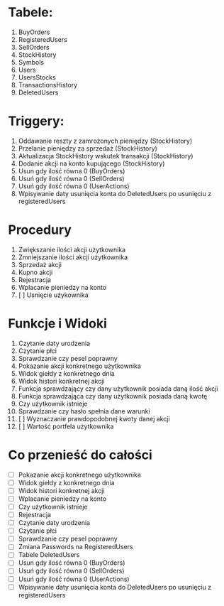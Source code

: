 # Tabele:
1. BuyOrders
2. RegisteredUsers
3. SellOrders
4. StockHistory
5. Symbols
6. Users
7. UsersStocks
8. TransactionsHistory
9. DeletedUsers

# Triggery:
1. Oddawanie reszty z zamrożonych pieniędzy (StockHistory)
2. Przelanie pieniędzy za sprzedaż (StockHistory)
3. Aktualizacja StockHistory wskutek transakcji (StockHistory)
4. Dodanie akcji na konto kupującego (StockHistory)
5. Usun gdy ilość równa 0 (BuyOrders)
6. Usuń gdy ilość równa 0 (SellOrders)
7. Usuń gdy ilość równa 0 (UserActions)
8. Wpisywanie daty usunięcia konta do DeletedUsers po usunięciu z registeredUsers 

# Procedury
1. Zwiększanie ilości akcji użytkownika
2. Zmniejszanie ilości akcji użytkownika
3. Sprzedaż akcji
4. Kupno akcji
5. Rejestracja
6. Wplacanie pieniedzy na konto 
7. [ ] Usnięcie użykownika

# Funkcje i Widoki
1. Czytanie daty urodzenia
2. Czytanie płci
3. Sprawdzanie czy pesel poprawny
4. Pokazanie akcji konkretnego użytkownika
5. Widok giełdy z konkretnego dnia
6. Widok histori konkretnej akcji
7. Funkcja sprawdzający czy dany użytkownik posiada daną ilość akcji
8. Funkcja sprawdzająca czy dany użytkownik posiada daną kwotę
9. Czy użytkownik istnieje
10. Sprawdzanie czy hasło spełnia dane warunki
11. [ ] Wyznaczanie prawdopodobnej kwoty danej akcji
12. [ ] Wartość portfela użytkownika

# Co przenieść do całości
* [ ] Pokazanie akcji konkretnego użytkownika
* [ ] Widok giełdy z konkretnego dnia
* [ ] Widok histori konkretnej akcji
* [ ] Wplacanie pieniedzy na konto
* [ ] Czy użytkownik istnieje
* [ ] Rejestracja
* [ ] Czytanie daty urodzenia
* [ ] Czytanie płci
* [ ] Sprawdzanie czy pesel poprawny
* [ ] Zmiana Passwords na RegisteredUsers
* [ ] Tabele DeletedUsers
* [ ] Usun gdy ilość równa 0 (BuyOrders)
* [ ] Usuń gdy ilość równa 0 (SellOrders)
* [ ] Usuń gdy ilość równa 0 (UserActions)
* [ ] Wpisywanie daty usunięcia konta do DeletedUsers po usunięciu z registeredUsers